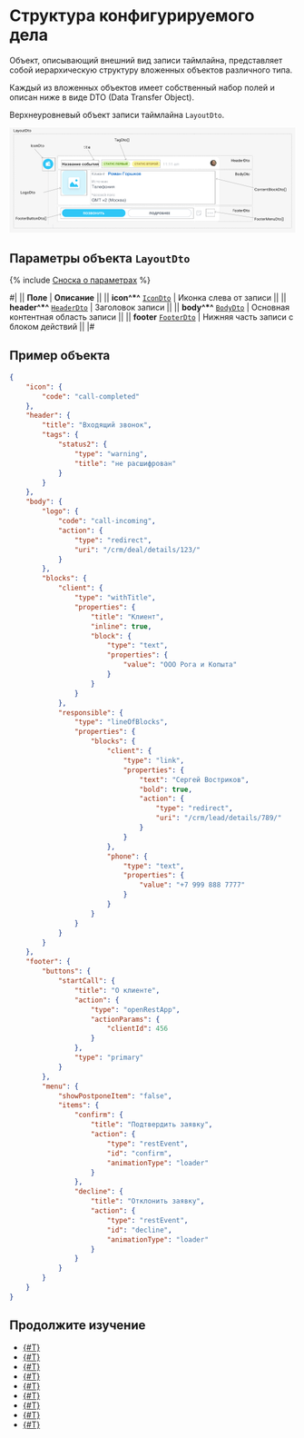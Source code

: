 # Структура конфигурируемого дела

Объект, описывающий внешний вид записи таймлайна, представляет собой иерархическую структуру вложенных объектов различного типа.

Каждый из вложенных объектов имеет собственный набор полей и описан ниже в виде DTO (Data Transfer Object).

Верхнеуровневый объект записи таймлайна `LayoutDto`.

![Верхнеуровневый объект записи таймлайна](./_images/LayoutDto.png)

## Параметры объекта `LayoutDto`

{% include [Сноска о параметрах](../../../../../../_includes/required.md) %}

#|
|| **Поле** | **Описание** ||
|| **icon^*^**
[`IconDto`](./icon.md) | Иконка слева от записи ||
|| **header^*^**
[`HeaderDto`](./header.md) | Заголовок записи ||
|| **body^*^**
[`BodyDto`](./body.md) | Основная контентная область записи ||
|| **footer**
[`FooterDto`](./footer.md) | Нижняя часть записи с блоком действий ||
|#

## Пример объекта

```json
{
    "icon": {
        "code": "call-completed"
    },
    "header": {
        "title": "Входящий звонок",
        "tags": {
            "status2": {
                "type": "warning",
                "title": "не расшифрован"
            }
        }
    },
    "body": {
        "logo": {
            "code": "call-incoming",
            "action": {
                "type": "redirect",
                "uri": "/crm/deal/details/123/"
            }
        },
        "blocks": {
            "client": {
                "type": "withTitle",
                "properties": {
                    "title": "Клиент",
                    "inline": true,
                    "block": {
                        "type": "text",
                        "properties": {
                            "value": "ООО Рога и Копыта"
                        }
                    }
                }
            },
            "responsible": {
                "type": "lineOfBlocks",
                "properties": {
                    "blocks": {
                        "client": {
                            "type": "link",
                            "properties": {
                                "text": "Сергей Востриков",
                                "bold": true,
                                "action": {
                                    "type": "redirect",
                                    "uri": "/crm/lead/details/789/"
                                }
                            }
                        },
                        "phone": {
                            "type": "text",
                            "properties": {
                                "value": "+7 999 888 7777"
                            }
                        }
                    }
                }
            }
        }
    },
    "footer": {
        "buttons": {
            "startCall": {
                "title": "О клиенте",
                "action": {
                    "type": "openRestApp",
                    "actionParams": {
                        "clientId": 456
                    }
                },
                "type": "primary"
            }
        },
        "menu": {
            "showPostponeItem": "false",
            "items": {
                "confirm": {
                    "title": "Подтвердить заявку",
                    "action": {
                        "type": "restEvent",
                        "id": "confirm",
                        "animationType": "loader"
                    }
                },
                "decline": {
                    "title": "Отклонить заявку",
                    "action": {
                        "type": "restEvent",
                        "id": "decline",
                        "animationType": "loader"
                    }
                }
            }
        }
    }
}
```

## Продолжите изучение

- [{#T}](./icon.md)
- [{#T}](./header.md)
- [{#T}](./body.md)
- [{#T}](./footer.md)
- [{#T}](./menu-item.md)
- [{#T}](./action.md)
- [{#T}](./field-types.md)
- [{#T}](./rest-app-layout-dto.md)
- [{#T}](./examples.md)
